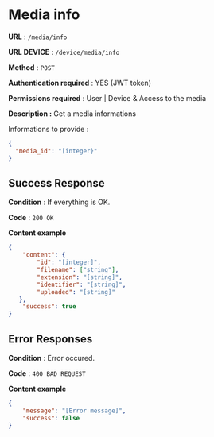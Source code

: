 # Media info

**URL** : `/media/info`

**URL DEVICE** : `/device/media/info`

**Method** : `POST`

**Authentication required** : YES (JWT token)

**Permissions required** : User | Device & Access to the media

**Description :**
Get a media informations

Informations to provide :

```json
{
  "media_id": "[integer}"
}
```

## Success Response

**Condition** : If everything is OK.

**Code** : `200 OK`

**Content example**

```json
{
    "content": {
        "id": "[integer]",
        "filename": ["string"],
        "extension": "[string]",
        "identifier": "[string]",
        "uploaded": "[string]"
   },
    "success": true
}
```

## Error Responses

**Condition** : Error occured.

**Code** : `400 BAD REQUEST`

**Content example**

```json
{
    "message": "[Error message]",
    "success": false
}
```